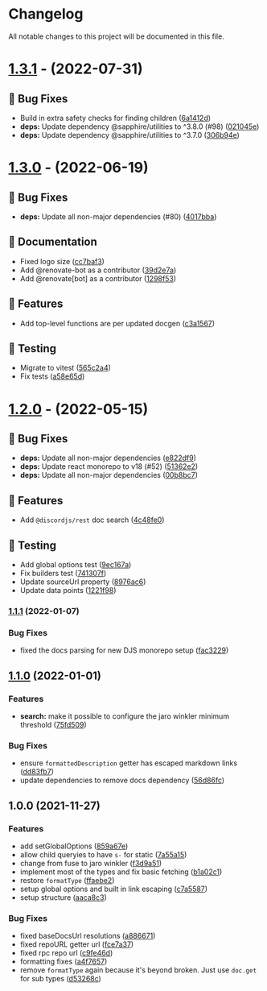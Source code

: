 # Changelog

All notable changes to this project will be documented in this file.

# [1.3.1](https://github.com/favna/discordjs-docs-parser/compare/v1.3.0...v1.3.1) - (2022-07-31)

## 🐛 Bug Fixes

- Build in extra safety checks for finding children ([6a1412d](https://github.com/favna/discordjs-docs-parser/commit/6a1412d25eaabf0ac323e0171e227e4e2442804c))
- **deps:** Update dependency @sapphire/utilities to ^3.8.0 (#98) ([021045e](https://github.com/favna/discordjs-docs-parser/commit/021045e06591719b5d5d3b34c0c31794b9db36ad))
- **deps:** Update dependency @sapphire/utilities to ^3.7.0 ([306b94e](https://github.com/favna/discordjs-docs-parser/commit/306b94ea8b1cf01e2ce04be40041e99a30fd1dd2))

# [1.3.0](https://github.com/favna/discordjs-docs-parser/compare/v1.2.0...v1.3.0) - (2022-06-19)

## 🐛 Bug Fixes

- **deps:** Update all non-major dependencies (#80) ([4017bba](https://github.com/favna/discordjs-docs-parser/commit/4017bbad0c316942c932145bd694ca0222edd8ce))

## 📝 Documentation

- Fixed logo size ([cc7baf3](https://github.com/favna/discordjs-docs-parser/commit/cc7baf3cf7552da0273af6c97d60b9367b1df36d))
- Add @renovate-bot as a contributor ([39d2e7a](https://github.com/favna/discordjs-docs-parser/commit/39d2e7a9fbfc9ddcae379037fd0bffc88e3c26b2))
- Add @renovate[bot] as a contributor ([1298f53](https://github.com/favna/discordjs-docs-parser/commit/1298f5320cfdf50e80e3fe1439b5b4977fdbdd44))

## 🚀 Features

- Add top-level functions are per updated docgen ([c3a1567](https://github.com/favna/discordjs-docs-parser/commit/c3a1567595ef9321a158843889fe0d1dd6ca4952))

## 🧪 Testing

- Migrate to vitest ([565c2a4](https://github.com/favna/discordjs-docs-parser/commit/565c2a48a5f1999745ad11815fe3ce8287f8641f))
- Fix tests ([a58e65d](https://github.com/favna/discordjs-docs-parser/commit/a58e65d1d29176f4c9c29d2ecdf3966011dd28d0))

# [1.2.0](https://github.com/favna/discordjs-docs-parser/compare/v1.1.1...v1.2.0) - (2022-05-15)

## 🐛 Bug Fixes

- **deps:** Update all non-major dependencies ([e822df9](https://github.com/favna/discordjs-docs-parser/commit/e822df9605f6bd049b3adbcdfdaef9233a0adc44))
- **deps:** Update react monorepo to v18 (#52) ([51362e2](https://github.com/favna/discordjs-docs-parser/commit/51362e28abfab93a1041dc1c40395dda16ede4fd))
- **deps:** Update all non-major dependencies ([00b8bc7](https://github.com/favna/discordjs-docs-parser/commit/00b8bc7a8856b3936dbfd84a944df0bbba0433c4))

## 🚀 Features

- Add `@discordjs/rest` doc search ([4c48fe0](https://github.com/favna/discordjs-docs-parser/commit/4c48fe04241a9b68839caf163ea7021cf5cdf90a))

## 🧪 Testing

- Add global options test ([9ec167a](https://github.com/favna/discordjs-docs-parser/commit/9ec167a5974614bf9a8008540d7b40d3754b213f))
- Fix builders test ([741307f](https://github.com/favna/discordjs-docs-parser/commit/741307f84d6bbdb53fd0911370bd6a7cfd52bae8))
- Update sourceUrl property ([8976ac6](https://github.com/favna/discordjs-docs-parser/commit/8976ac680eef39b80c0d53626e954872a7850b14))
- Update data points ([1221f98](https://github.com/favna/discordjs-docs-parser/commit/1221f983b8f6cd986080be7dfed0ee146c041309))

### [1.1.1](https://github.com/favna/discordjs-docs-parser/compare/v1.1.0...v1.1.1) (2022-01-07)

### Bug Fixes

- fixed the docs parsing for new DJS monorepo setup ([fac3229](https://github.com/favna/discordjs-docs-parser/commit/fac3229d0804f4df1fc6f4f632841ad24e4c14f8))

## [1.1.0](https://github.com/favna/discordjs-docs-parser/compare/v1.0.0...v1.1.0) (2022-01-01)

### Features

- **search:** make it possible to configure the jaro winkler minimum threshold ([75fd509](https://github.com/favna/discordjs-docs-parser/commit/75fd509f2db8ebf1f820ce3cbcaf1ad942e723dc))

### Bug Fixes

- ensure `formattedDescription` getter has escaped markdown links ([dd83fb7](https://github.com/favna/discordjs-docs-parser/commit/dd83fb7c743305be089eccc35f5f9e5abfe3d318))
- update dependencies to remove docs dependency ([56d86fc](https://github.com/favna/discordjs-docs-parser/commit/56d86fc2fa0b45a4a7fa732befda26f77ae9cb60))

## 1.0.0 (2021-11-27)

### Features

- add setGlobalOptions ([859a67e](https://github.com/favna/discordjs-docs-parser/commit/859a67eabe1fe7753727fa502f83c57930ea6d79))
- allow child queryies to have `s-` for static ([7a55a15](https://github.com/favna/discordjs-docs-parser/commit/7a55a150260533de2361a3c1e03ccdbec272250f))
- change from fuse to jaro winkler ([f3d9a51](https://github.com/favna/discordjs-docs-parser/commit/f3d9a518f1ce81e5617c8ef35ec9ff41af727bee))
- implement most of the types and fix basic fetching ([b1a02c1](https://github.com/favna/discordjs-docs-parser/commit/b1a02c1fef229eaf393fec1688dc0d763413a864))
- restore `formatType` ([ffaebe2](https://github.com/favna/discordjs-docs-parser/commit/ffaebe2a4bc72e2b725d55214bfd438e98f3a59a))
- setup global options and built in link escaping ([c7a5587](https://github.com/favna/discordjs-docs-parser/commit/c7a5587c00b94a68ddfcd84d6307d5b17ab9953a))
- setup structure ([aaca8c3](https://github.com/favna/discordjs-docs-parser/commit/aaca8c3f38d94beb1223ec18e76c42b79b92edb9))

### Bug Fixes

- fixed baseDocsUrl resolutions ([a886671](https://github.com/favna/discordjs-docs-parser/commit/a88667184aaf323f39964cdc467cf5c5ac60ad71))
- fixed repoURL getter url ([fce7a37](https://github.com/favna/discordjs-docs-parser/commit/fce7a3766625c7d415c528909cb50d7ef64d3145))
- fixed rpc repo url ([c9fe46d](https://github.com/favna/discordjs-docs-parser/commit/c9fe46d1f4aa5162f50faecd87e44aa365d9417b))
- formatting fixes ([a4f7657](https://github.com/favna/discordjs-docs-parser/commit/a4f765788e842b9d997376acb6a93c4bf7946498))
- remove `formatType` again because it's beyond broken. Just use `doc.get` for sub types ([d53268c](https://github.com/favna/discordjs-docs-parser/commit/d53268cfe5696de8cdcc83bf2622ce380abc5848))
